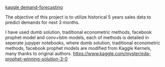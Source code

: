 [kaggle demand-forecasting](https://www.kaggle.com/c/demand-forecasting-kernels-only)


The objective of this project is to utilize historical 5 years sales data to predict demands for next 3 months.

I have used dumb solution, traditional econometric methods, facebook prophet model and conv+lstm models, each of methods is detailed in seperate jupyper notebooks, where dumb solution, traditional econometric methods, facebook prophet models are modified from Kaggle Kernels, many thanks to original authors.
 https://www.kaggle.com/myster/eda-prophet-winning-solution-3-0


